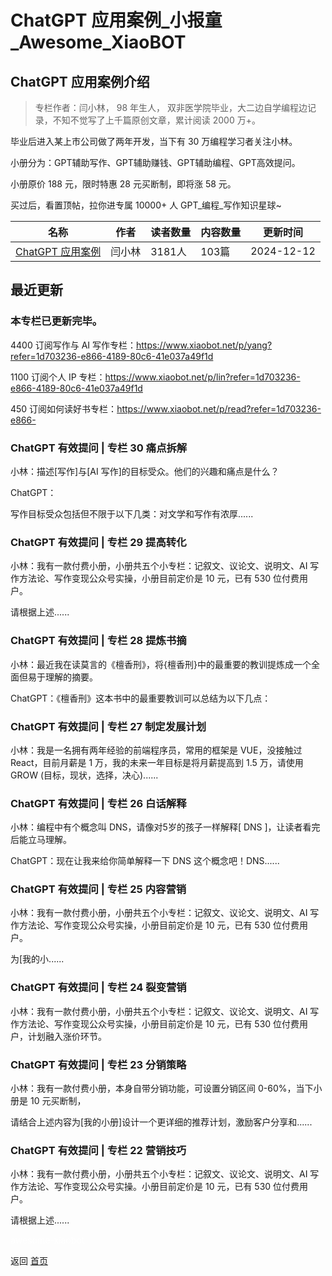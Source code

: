 # ChatGPT 应用案例_小报童_Awesome_XiaoBOT

## ChatGPT 应用案例介绍
> 专栏作者：闫小林， 98 年生人， 双非医学院毕业，大二边自学编程边记录，不知不觉写了上千篇原创文章，累计阅读 2000 万+。    
    
毕业后进入某上市公司做了两年开发，当下有 30 万编程学习者关注小林。    
    
小册分为：GPT辅助写作、GPT辅助赚钱、GPT辅助编程、GPT高效提问。    
    
小册原价 188 元，限时特惠 28 元买断制，即将涨 58 元。    
    
买过后，看置顶帖，拉你进专属 10000+ 人 GPT_编程_写作知识星球~  
  


|名称|作者|读者数量|内容数量|更新时间|
|---|---|---|---|---|
|[ChatGPT 应用案例](https://xiaobot.net/p/xiaolin?refer=0b133df9-27dc-423b-8101-639049001c13)|闫小林|3181人|103篇|2024-12-12|

## 最近更新
### 本专栏已更新完毕。

4400 订阅写作与 AI
写作专栏：<https://www.xiaobot.net/p/yang?refer=1d703236-e866-4189-80c6-41e037a49f1d>

1100 订阅个人 IP
专栏：<https://www.xiaobot.net/p/lin?refer=1d703236-e866-4189-80c6-41e037a49f1d>

450 订阅如何读好书专栏：<https://www.xiaobot.net/p/read?refer=1d703236-e866->

### ChatGPT 有效提问 | 专栏 30 痛点拆解

小林：描述[写作]与[AI 写作]的目标受众。他们的兴趣和痛点是什么？

ChatGPT：

写作目标受众包括但不限于以下几类：对文学和写作有浓厚......

### ChatGPT 有效提问 | 专栏 29 提高转化

小林：我有一款付费小册，小册共五个小专栏：记叙文、议论文、说明文、AI 写作方法论、写作变现公众号实操，小册目前定价是 10 元，已有 530 位付费用户。

请根据上述......

### ChatGPT 有效提问 | 专栏 28 提炼书摘

小林：最近我在读莫言的《檀香刑》，将{檀香刑}中的最重要的教训提炼成一个全面但易于理解的摘要。

ChatGPT：《檀香刑》这本书中的最重要教训可以总结为以下几点：

### ChatGPT 有效提问 | 专栏 27 制定发展计划

小林：我是一名拥有两年经验的前端程序员，常用的框架是 VUE，没接触过 React，目前月薪是 1 万，我的未来一年目标是将月薪提高到 1.5
万，请使用GROW (目标，现状，选择，决心)......

### ChatGPT 有效提问 | 专栏 26 白话解释

小林：编程中有个概念叫 DNS，请像对5岁的孩子一样解释[ DNS ]，让读者看完后能立马理解。

ChatGPT：现在让我来给你简单解释一下 DNS 这个概念吧！DNS......

### ChatGPT 有效提问 | 专栏 25 内容营销

小林：我有一款付费小册，小册共五个小专栏：记叙文、议论文、说明文、AI 写作方法论、写作变现公众号实操，小册目前定价是 10 元，已有 530 位付费用户。

为[我的小......

### ChatGPT 有效提问 | 专栏 24 裂变营销

小林：我有一款付费小册，小册共五个小专栏：记叙文、议论文、说明文、AI 写作方法论、写作变现公众号实操，小册目前定价是 10 元，已有 530
位付费用户，计划融入涨价环节。

### ChatGPT 有效提问 | 专栏 23 分销策略

小林：我有一款付费小册，本身自带分销功能，可设置分销区间 0-60%，当下小册是 10 元买断制，

请结合上述内容为[我的小册]设计一个更详细的推荐计划，激励客户分享和......

### ChatGPT 有效提问 | 专栏 22 营销技巧

小林：我有一款付费小册，小册共五个小专栏：记叙文、议论文、说明文、AI 写作方法论、写作变现公众号实操。小册目前定价是 10 元，已有 530 位付费用户。

请根据上述......


<a href="https://github.com/Reno9527/awesome-xiaobot" style="color: white; text-decoration: none;">awesome-xiaobot</a>

返回 [首页](../README.md)
